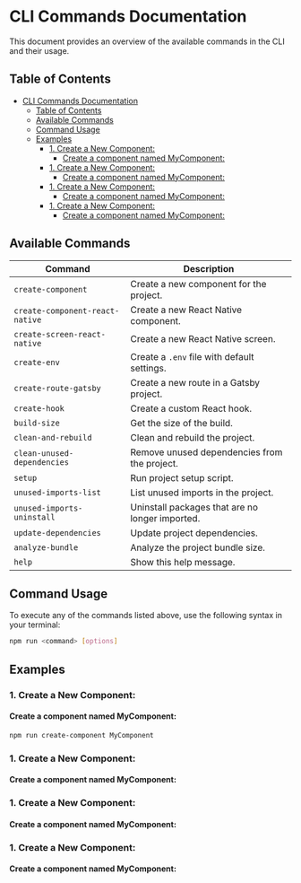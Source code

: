 # CLI Commands Documentation

This document provides an overview of the available commands in the CLI and their usage.

## Table of Contents

- [CLI Commands Documentation](#cli-commands-documentation)
  - [Table of Contents](#table-of-contents)
  - [Available Commands](#available-commands)
  - [Command Usage](#command-usage)
  - [Examples](#examples)
    - [1. Create a New Component:](#1-create-a-new-component)
      - [Create a component named MyComponent:](#create-a-component-named-mycomponent)
    - [1. Create a New Component:](#1-create-a-new-component-1)
      - [Create a component named MyComponent:](#create-a-component-named-mycomponent-1)
    - [1. Create a New Component:](#1-create-a-new-component-2)
      - [Create a component named MyComponent:](#create-a-component-named-mycomponent-2)
    - [1. Create a New Component:](#1-create-a-new-component-3)
      - [Create a component named MyComponent:](#create-a-component-named-mycomponent-3)

## Available Commands

| Command                                | Description                                         |
|----------------------------------------|-----------------------------------------------------|
| `create-component`                     | Create a new component for the project.            |
| `create-component-react-native`        | Create a new React Native component.                |
| `create-screen-react-native`           | Create a new React Native screen.                   |
| `create-env`                           | Create a `.env` file with default settings.        |
| `create-route-gatsby`                 | Create a new route in a Gatsby project.            |
| `create-hook`                          | Create a custom React hook.                         |
| `build-size`                           | Get the size of the build.                          |
| `clean-and-rebuild`                   | Clean and rebuild the project.                      |
| `clean-unused-dependencies`            | Remove unused dependencies from the project.        |
| `setup`                                | Run project setup script.                           |
| `unused-imports-list`                 | List unused imports in the project.                 |
| `unused-imports-uninstall`            | Uninstall packages that are no longer imported.    |
| `update-dependencies`                  | Update project dependencies.                        |
| `analyze-bundle`                       | Analyze the project bundle size.                   |
| `help`                                 | Show this help message.                            |

## Command Usage

To execute any of the commands listed above, use the following syntax in your terminal:

```bash
npm run <command> [options]
```

## Examples

### 1. Create a New Component:

#### Create a component named MyComponent:

```bash
npm run create-component MyComponent
```
### 1. Create a New Component:

#### Create a component named MyComponent:

### 1. Create a New Component:

#### Create a component named MyComponent:

### 1. Create a New Component:

#### Create a component named MyComponent:
